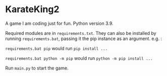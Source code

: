 # KarateKing2
A game I am coding just for fun.
Python version 3.9.

Required modules are in `requirements.txt`.
They can also be installed by running `requirements.bat`, passing it the pip instance as an argument.
e.g. :

`requirements.bat pip`  would run `pip install ...`

`requirements.bat python -m pip` would run `python -m pip install ...`


Run `main.py` to start the game.

